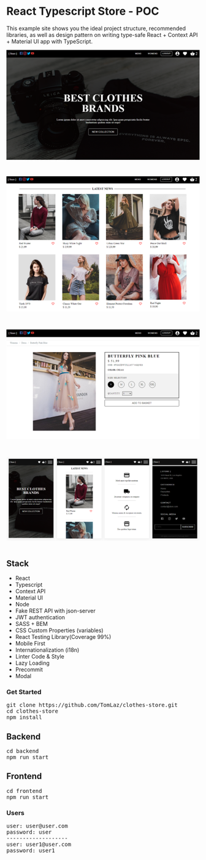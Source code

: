 <h1>React Typescript Store - POC</h1>
<p>This example site shows you the ideal project structure, recommended libraries, as well as design pattern on writing type-safe React + Context API + Material UI app with TypeScript.</p>

![alt text](https://github.com/TomLaz/clothes-store/blob/master/frontend/public/example_home.png)
<h1 />

![alt text](https://github.com/TomLaz/clothes-store/blob/master/frontend/public/example_home_latest_news.png)
<h1 />

![alt text](https://github.com/TomLaz/clothes-store/blob/master/frontend/public/example_add_product.png)
<h1 />

![alt text](https://github.com/TomLaz/clothes-store/blob/master/frontend/public/mobile_home.png)
<h1 />

<h2>Stack</h2>
<ul>
<li>React</li>
<li>Typescript</li>
<li>Context API</li>
<li>Material UI</li>
<li>Node</li>
<li>Fake REST API with json-server</li>
<li>JWT authentication</li>
<li>SASS + BEM</li>
<li>CSS Custom Properties (variables)</li>
<li>React Testing Library(Coverage 99%)</li>
<li>Mobile First</li>
<li>Internationalization (i18n)</li>
<li>Linter Code & Style</li>
<li>Lazy Loading</li>
<li>Precommit</li>
<li>Modal</li>
</ul>

<h3>Get Started</h3>
<pre>
git clone https://github.com/TomLaz/clothes-store.git
cd clothes-store
npm install</pre>

<h2>Backend</h2>
<pre>
cd backend
npm run start</pre>

<h2>Frontend</h2>
<pre>
cd frontend
npm run start</pre>

<h3>Users</h3>
<pre>
user: user@user.com
password: user
-------------------
user: user1@user.com
password: user1
</pre>
